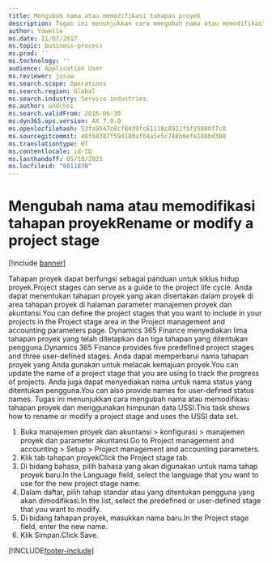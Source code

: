 ```yaml
---
title: Mengubah nama atau memodifikasi tahapan proyek
description: Tugas ini menunjukkan cara mengubah nama atau memodifikasi tahapan proyek.
author: Yowelle
ms.date: 11/07/2017
ms.topic: business-process
ms.prod: ''
ms.technology: ''
audience: Application User
ms.reviewer: josaw
ms.search.scope: Operations
ms.search.region: Global
ms.search.industry: Service industries
ms.author: andchoi
ms.search.validFrom: 2016-06-30
ms.dyn365.ops.version: AX 7.0.0
ms.openlocfilehash: 53fa9547c6cf8439fc61118c0922f5f15800f7c8
ms.sourcegitcommit: 40f68387f594180af64a5e5c748b6efa188bd300
ms.translationtype: HT
ms.contentlocale: id-ID
ms.lasthandoff: 05/10/2021
ms.locfileid: "6011870"
---
```

# <a name="rename-or-modify-a-project-stage"></a><span data-ttu-id="36987-103">Mengubah nama atau memodifikasi tahapan proyek</span><span class="sxs-lookup"><span data-stu-id="36987-103">Rename or modify a project stage</span></span>

[!include [banner](../../includes/banner.md)]

<span data-ttu-id="36987-104">Tahapan proyek dapat berfungsi sebagai panduan untuk siklus hidup proyek.</span><span class="sxs-lookup"><span data-stu-id="36987-104">Project stages can serve as a guide to the project life cycle.</span></span> <span data-ttu-id="36987-105">Anda dapat menentukan tahapan proyek yang akan disertakan dalam proyek di area tahapan proyek di halaman parameter manajemen proyek dan akuntansi.</span><span class="sxs-lookup"><span data-stu-id="36987-105">You can define the project stages that you want to include in your projects in the Project stage area in the Project management and accounting parameters page.</span></span> <span data-ttu-id="36987-106">Dynamics 365 Finance menyediakan lima tahapan proyek yang telah ditetapkan dan tiga tahapan yang ditentukan pengguna.</span><span class="sxs-lookup"><span data-stu-id="36987-106">Dynamics 365 Finance provides five predefined project stages and three user-defined stages.</span></span> <span data-ttu-id="36987-107">Anda dapat memperbarui nama tahapan proyek yang Anda gunakan untuk melacak kemajuan proyek.</span><span class="sxs-lookup"><span data-stu-id="36987-107">You can update the name of a project stage that you are using to track the progress of projects.</span></span> <span data-ttu-id="36987-108">Anda juga dapat menyediakan nama untuk nama status yang ditentukan pengguna.</span><span class="sxs-lookup"><span data-stu-id="36987-108">You can also provide names for user-defined status names.</span></span> <span data-ttu-id="36987-109">Tugas ini menunjukkan cara mengubah nama atau memodifikasi tahapan proyek dan menggunakan himpunan data USSI.</span><span class="sxs-lookup"><span data-stu-id="36987-109">This task shows how to rename or modify a project stage and uses the USSI data set.</span></span>

1. <span data-ttu-id="36987-110">Buka manajemen proyek dan akuntansi > konfigurasi > manajemen proyek dan parameter akuntansi.</span><span class="sxs-lookup"><span data-stu-id="36987-110">Go to Project management and accounting > Setup > Project management and accounting parameters.</span></span>
2. <span data-ttu-id="36987-111">Klik tab tahapan proyek</span><span class="sxs-lookup"><span data-stu-id="36987-111">Click the Project stage tab.</span></span>
3. <span data-ttu-id="36987-112">Di bidang bahasa, pilih bahasa yang akan digunakan untuk nama tahap proyek baru.</span><span class="sxs-lookup"><span data-stu-id="36987-112">In the Language field, select the language that you want to use for the new project stage name.</span></span>
4. <span data-ttu-id="36987-113">Dalam daftar, pilih tahap standar atau yang ditentukan pengguna yang akan dimodifikasi.</span><span class="sxs-lookup"><span data-stu-id="36987-113">In the list, select the predefined or user-defined stage that you want to modify.</span></span> 
5. <span data-ttu-id="36987-114">Di bidang tahapan proyek, masukkan nama baru.</span><span class="sxs-lookup"><span data-stu-id="36987-114">In the Project stage field, enter the new name.</span></span>
6. <span data-ttu-id="36987-115">Klik Simpan.</span><span class="sxs-lookup"><span data-stu-id="36987-115">Click Save.</span></span>


[!INCLUDE[footer-include](../../includes/footer-banner.md)]